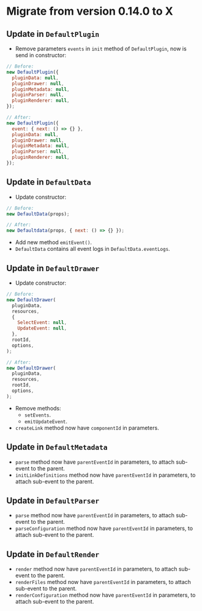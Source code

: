 # Migrate from version 0.14.0 to X

## Update in `DefaultPlugin`

- Remove parameters `events` in `init` method of `DefaultPlugin`, now is send in constructor:

```js
// Before:
new DefaultPlugin({
  pluginData: null,
  pluginDrawer: null,
  pluginMetadata: null,
  pluginParser: null,
  pluginRenderer: null,
});

// After:
new DefaultPlugin({
  event: { next: () => {} },
  pluginData: null,
  pluginDrawer: null,
  pluginMetadata: null,
  pluginParser: null,
  pluginRenderer: null,
});
```

## Update in `DefaultData`

- Update constructor:

```js
// Before:
new DefaultData(props);

// After:
new Defaultdata(props, { next: () => {} });
```

- Add new method `emitEvent()`.
- `DefaultData` contains all event logs in `DefaultData.eventLogs`.

## Update in `DefaultDrawer`

- Update constructor:

```js
// Before:
new DefaultDrawer(
  pluginData,
  resources,
  {
    SelectEvent: null,
    UpdateEvent: null,
  },
  rootId,
  options,
);

// After:
new DefaultDrawer(
  pluginData,
  resources,
  rootId,
  options,
);
```

- Remove methods:
  - `setEvents`.
  - `emitUpdateEvent`.
- `createLink` method now have `componentId` in parameters.

## Update in `DefaultMetadata`

- `parse` method now have `parentEventId` in parameters, to attach sub-event to the parent.
- `initLinkDefinitions` method now have `parentEventId` in parameters, to attach sub-event to the parent.

## Update in `DefaultParser`

- `parse` method now have `parentEventId` in parameters, to attach sub-event to the parent.
- `parseConfiguration` method now have `parentEventId` in parameters, to attach sub-event to the parent.

## Update in `DefaultRender`

- `render` method now have `parentEventId` in parameters, to attach sub-event to the parent.
- `renderFiles` method now have `parentEventId` in parameters, to attach sub-event to the parent.
- `renderConfiguration` method now have `parentEventId` in parameters, to attach sub-event to the parent.
